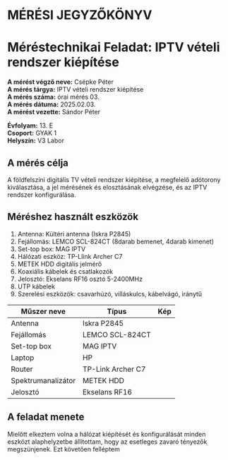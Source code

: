 # MÉRÉSI JEGYZŐKÖNYV
# Méréstechnikai Feladat: IPTV vételi rendszer kiépítése  

**A mérést végző neve:** Csépke Péter  
**A mérés tárgya:** IPTV vételi rendszer kiépítése  
**A mérés száma:** órai mérés 03.  
**A mérés dátuma:** 2025.02.03.  
**A mérést vezette:** Sándor Péter  

**Évfolyam:** 13. E  
**Csoport:** GYAK 1  
**Helyszín:** V3 Labor  

## A mérés célja  
A földfelszíni digitális TV vételi rendszer kiépítése, a megfelelő adótorony kiválasztása, a jel mérésének és elosztásának elvégzése, és az IPTV rendszer konfigurálása.  

## Méréshez használt eszközök  

1. Antenna: Kültéri antenna (Iskra P2845)  
2. Fejállomás: LEMCO SCL-824CT (8darab bemenet, 4darab kimenet)  
3. Set-top box: MAG IPTV  
4. Hálózati eszköz: TP-Llink Archer C7   
5. METEK HDD digitális jelmérő  
6. Koaxiális kábelek és csatlakozók  
7. Jelosztó: Ekselans RF16  osztó 5-2400MHz  
8. UTP kábelek  
9. Szerelési eszközök: csavarhúzó, villáskulcs, kábelvágó, iránytű  

|     Műszer neve    |        Típus        |      Kép      |
| ------------------ | ------------------- | --------------| 
| Antenna            | Iskra P2845         |               | 
| Fejállomás         | LEMCO SCL-824CT     |               | 
| Set-top box        | MAG IPTV            |               | 
| Laptop             | HP                  |               | 
| Router             | TP-Link Archer C7   |               |
| Spektrumanalizátor | METEK HDD           |               |
| Jelosztó           | Ekselans RF16       |               |

## A feladat menete  
Mielőtt elkeztem volna a hálózat kiépítését és konfigurálását minden eszközt alaphelyzetbe állítottam, hogy az esetleges zavaró tényezők megszünjenek.
Ezt követően felléptem 
